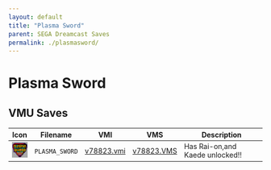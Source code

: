 ```yaml
---
layout: default
title: "Plasma Sword"
parent: SEGA Dreamcast Saves
permalink: ./plasmasword/
---
```

# Plasma Sword

## VMU Saves

| Icon | Filename | VMI | VMS | Description |
|------|----------|-----|-----|-------------|
| ![Plasma Sword](../icons/PLASMA_SWORD.GIF) | `PLASMA_SWORD` | [v78823.vmi](v78823.vmi) | [v78823.VMS](v78823.VMS) | Has Rai-on,and Kaede unlocked!!  |
